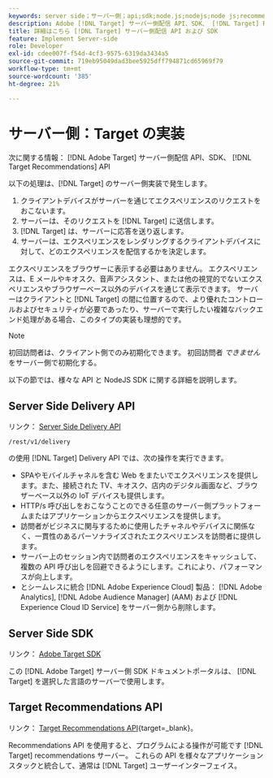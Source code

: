```yaml
---
keywords: server side；サーバー側；api;sdk;node.js;nodejs;node js;recommendations api;api:api
description: Adobe [!DNL Target] サーバー側配信 API、SDK、 [!DNL Target] Recommendations API
title: 詳細はこちら [!DNL Target] サーバー側配信 API および SDK
feature: Implement Server-side
role: Developer
exl-id: cdee007f-f54d-4cf3-9575-6319da3434a5
source-git-commit: 719eb95049dad3bee5925dff794871cd65969f79
workflow-type: tm+mt
source-wordcount: '385'
ht-degree: 21%

---
```


# サーバー側：Target の実装

次に関する情報： [!DNL Adobe Target] サーバー側配信 API、SDK、 [!DNL Target Recommendations] API

以下の処理は、[!DNL Target] のサーバー側実装で発生します。

1. クライアントデバイスがサーバーを通じてエクスペリエンスのリクエストをおこないます。
1. サーバーは、そのリクエストを [!DNL Target] に送信します。
1. [!DNL Target] は、サーバーに応答を送り返します。
1. サーバーは、エクスペリエンスをレンダリングするクライアントデバイスに対して、どのエクスペリエンスを配信するかを決定します。

エクスペリエンスをブラウザーに表示する必要はありません。 エクスペリエンスは、E メールやキオスク、音声アシスタント、または他の視覚的でないエクスペリエンスやブラウザーベース以外のデバイスを通じて表示できます。 サーバーはクライアントと [!DNL Target] の間に位置するので、より優れたコントロールおよびセキュリティが必要であったり、サーバーで実行したい複雑なバックエンド処理がある場合、このタイプの実装も理想的です。

>[!NOTE]
>
>初回訪問者は、クライアント側でのみ初期化できます。 初回訪問者 *できません* をサーバー側で初期化する。

以下の節では、様々な API と NodeJS SDK に関する詳細を説明します。

## Server Side Delivery API

リンク： [Server Side Delivery API](https://developers.adobetarget.com/api/delivery-api/)

`/rest/v1/delivery`

の使用 [!DNL Target] Delivery API では、次の操作を実行できます。

* SPAやモバイルチャネルを含む Web をまたいでエクスペリエンスを提供します。また、接続された TV、キオスク、店内のデジタル画面など、ブラウザーベース以外の IoT デバイスも提供します。
* HTTP/s 呼び出しをおこなうことのできる任意のサーバー側プラットフォームまたはアプリケーションからエクスペリエンスを提供します。
* 訪問者がビジネスに関与するために使用したチャネルやデバイスに関係なく、一貫性のあるパーソナライズされたエクスペリエンスを訪問者に提供します。
* サーバー上のセッション内で訪問者のエクスペリエンスをキャッシュして、複数の API 呼び出しを回避できるようにします。これにより、パフォーマンスが向上します。
* とシームレスに統合 [!DNL Adobe Experience Cloud] 製品： [!DNL Adobe Analytics], [!DNL Adobe Audience Manager] (AAM) および [!DNL Experience Cloud ID Service] をサーバー側から削除します。

## Server Side SDK

リンク： [Adobe Target SDK](https://developer.adobe.com/target/)

この [!DNL Adobe Target] サーバー側 SDK ドキュメントポータルは、 [!DNL Target] を選択した言語のサーバーで使用します。

## Target Recommendations API

リンク： [Target Recommendations API](https://developer.adobe.com/target/){target=_blank}。

Recommendations API を使用すると、プログラムによる操作が可能です [!DNL Target] recommendations サーバー。 これらの API を様々なアプリケーションスタックと統合して、通常は [!DNL Target] ユーザーインターフェイス。
